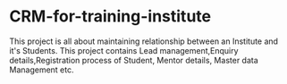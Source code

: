 # CRM-for-training-institute
This project is all about maintaining relationship between an Institute and it's Students.
This project contains Lead management,Enquiry details,Registration process of Student, Mentor details, Master data Management etc.
